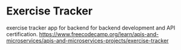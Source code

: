 # Exercise Tracker

exercise tracker app for backend for backend development and API certification. 
https://www.freecodecamp.org/learn/apis-and-microservices/apis-and-microservices-projects/exercise-tracker
